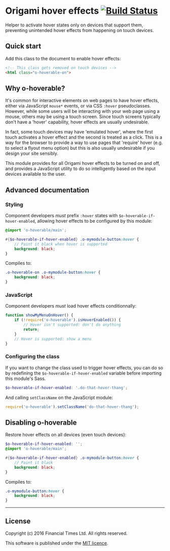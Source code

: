 # Origami hover effects [![Build Status](https://circleci.com/gh/Financial-Times/o-hoverable.png?style=shield&circle-token=b0af656f0c61d4711aaf95feff0fda15e76cf32e)](https://circleci.com/gh/Financial-Times/o-hoverable)

Helper to activate hover states only on devices that support them, preventing unintended hover effects from happening on touch devices.

## Quick start

Add this class to the document to enable hover effects:

```html
<!-- This class gets removed on touch devices -->
<html class="o-hoverable-on">
```

## Why o-hoverable?

It's common for interactive elements on web pages to have hover effects, either via JavaScript `mouse*` events, or via CSS `:hover` pseudoclasses.  However, while some users will be interacting with your web page using a mouse, others may be using a touch screen.  Since touch screens typically don't have a 'hover' capability, hover effects are usually undesirable.

In fact, some touch devices may have 'emulated hover', where the first touch activates a hover effect and the second is treated as a click.  This is a way for the browser to provide a way to use pages that 'require' hover (e.g. to select a flyout menu option) but this is also usually undesirable if you design your site sensibly.

This module provides for all Origami hover effects to be turned on and off, and provides a JavaScript utility to do so intelligently based on the input devices available to the user.

## Advanced documentation

### Styling

Component developers *must* prefix `:hover` states with `$o-hoverable-if-hover-enabled`, allowing hover effects to be configured by this module:

```scss
@import 'o-hoverable/main';

#{$o-hoverable-if-hover-enabled} .o-mymodule-button:hover {
	// Paint it black when hover is supported
	background: black;
}
```

Compiles to:

```scss
.o-hoverable-on .o-mymodule-button:hover {
	background: black;
}
```

### JavaScript

Component developers *must* load hover effects conditionnally:

```javascript
function showMyMenuOnHover() {
	if (!require('o-hoverable').isHoverEnabled()) {
		// Hover isn't supported: don't do anything
		return;
	}
	// Hover is supported: show a menu
}
```

### Configuring the class

If you want to change the class used to trigger hover effects, you can do so by redefining the `$o-hoverable-if-hover-enabled` variable before importing this module's Sass.

```scss
$o-hoverable-if-hover-enabled: '.do-that-hover-thang';
```

And calling `setClassName` on the JavaScript module:

```javascript
require('o-hoverable').setClassName('do-that-hover-thang');
```

## Disabling o-hoverable

Restore hover effects on all devices (even touch devices):

```scss
$o-hoverable-if-hover-enabled: '';
@import 'o-hoverable/main';

#{$o-hoverable-if-hover-enabled} .o-mymodule-button:hover {
	// Paint it black
	background: black;
}
```

Compiles to:

```scss
.o-mymodule-button:hover {
	background: black;
}
```

----

## License

Copyright (c) 2016 Financial Times Ltd. All rights reserved.

This software is published under the [MIT licence](http://opensource.org/licenses/MIT).

